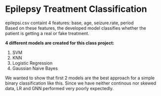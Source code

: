 # Epilepsy Treatment Classification

epilepsi.csv containt 4 features: base, age, seizure.rate, period  
Based on these features, the developed model classifies whether the patient is getting a real or fake treatment.  

**4 different models are created for this class project:**  

1) SVM
2) KNN
3) Logistic Regression
4) Gaussian Naive Bayes

We wanted to show that first 2 models are the best approach for a simple binary classification like this. Since we have neither continous nor skewed data, LR and GNN performed very poorly expectedly.
